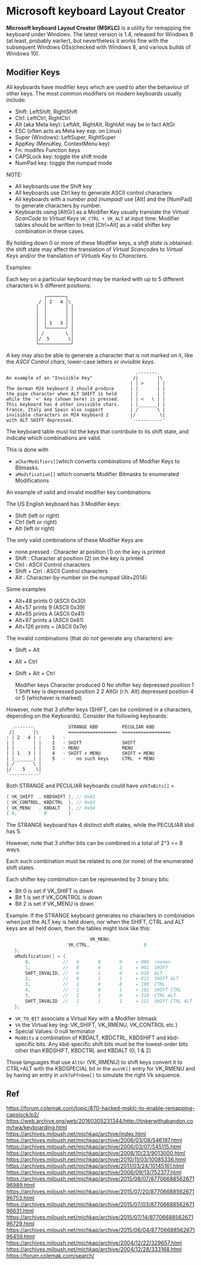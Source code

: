 # Microsoft keyboard Layout Creator

**Microsoft keyboard Layout Creator (MSKLC)** is a utility for remapping the keyboard under Windows. The latest version is 1.4, released for Windows 8 (at least, probably earlier), but nevertheless it works fine with the subsequent Windows OSs(checked with Windows 8, and various builds of Windows 10).

## Modifier Keys

All keyboards have modifier keys which are used to alter the behaviour of other keys. The most common modifiers on modern keyboards usually include:
- Shift: LeftShift, RightShift
- Ctrl:  LeftCtrl, RightCtrl
- Alt (aka Meta key): LeftAlt, RightAlt. RightAlt may be in fact AltGr
- ESC (often acts as Meta key esp. on Linux)
- Super (Windows): LeftSuper, RightSuper
- AppKey (MenuKey, ContextMenu key)
- Fn: modifes Function keys
- CAPSLock key: toggle the shift mode
- NumPad key: toggle the numpad mode

NOTE:
- All keyboards use the Shift key
- All keyboards use Ctrl key to generate ASCII control characters
- All keyboards with a *number pad (numpad)* use [Alt] and the [NumPad] to generate characters by number.
- Keyboards using [AltGr] as a Modifier Key usually translate the *Virtual ScanCode* to *Virtual Keys* `VK_CTRL + VK_ALT` at input time: Modifier tables should be written to treat [Ctrl+Alt] as a valid shifter key combination in these cases.

By holding down 0 or more of these Modifier keys, a *shift state* is obtained: the shift state may affect the translation of *Virtual Scancodes* to *Virtual Keys* and/or the translation of *Virtuals Key* to *Characters*.

Examples:

Each key on a particular keyboard may be marked with up to 5 different characters in 5 different positions:

```
              ┌───────┐
            / │ 2   4 │\
           │  │       │ │
           │  │       │ │
           │  │       │ │
           │  │ 1   3 │ │
           │  └───────┘ │
           │ /        \ │
           │/  5       \│
           └────────────┘
```

A key may also be able to generate a character that is not marked on it, like the *ASCII Control chars*, lower-case letters or *invisible keys*.

```
                                                .-------.
An example of an "Invisible Key"               /|       |\
                                              | | >     | |
The German M24 keyboard 2 should produce      | |       | |
the pipe character when ALT SHIFT is held     | |       | |
while the '<' key (shown here) is pressed.    | | <   \ | |
This keyboard has 4 other invisible chars.    | |_______| |
France, Italy and Spain also support          | /       \ |
invisible characters on M24 Keyboard 2        |/         \|
with ALT SHIFT depressed.                     `-----------'
```

The keyboard table must list the keys that contribute to its shift state, and indicate which combinations are valid.

This is done with
- `aCharModifiers[]`which converts combinations of Modifier Keys to Bitmasks.
- `aModification[]` which converts Modifier Bitmasks to enumerated Modifications

An example of valid and invalid modifier key combinations

The US English keyboard has 3 Modifier keys:
- Shift (left or right)
- Ctrl (left or right)
- Alt (left or right)

The only valid combinations of these Modifier Keys are:
- none pressed : Character at position (1) on the key is printed
- Shift        : Character at position (2) on the key is printed
- Ctrl         : ASCII Control characters
- Shift + Ctrl : ASCII Control characters
- Alt          : Character-by-number on the numpad (Alt+2014)

Some examples
- Alt+48  prints 0 (ASCII 0x30)
- Alt+57  prints 9 (ASCII 0x39)
- Alt+65  prints A (ASCII 0x41)
- Alt+97  prints a (ASCII 0x61)
- Alt+126 prints ~ (ASCII 0x7e)


The invalid combinations (that do not generate any characters) are:
- Shift + Alt
- Alt + Ctrl
- Shift + Alt + Ctrl

   Modifier keys               Character produced
0  No shifter key depressed    position 1
1  Shift key is depressed      position 2
2  AltGr (r.h. Alt) depressed  position 4 or 5 (whichever is marked)


However, note that 3 shifter keys (SHIFT, can be combined in a characters, depending on the Keyboards). Consider the following keyboards:

```
  .-------.            STRANGE KBD         PECULIAR KBD
 /|       |\           ==================  ==================
: | 2   4 | :    1   -
| |       | |    2   - SHIFT               SHIFT
| |       | |    3   - MENU                MENU
| | 1   3 | |    4   - SHIFT + MENU        SHIFT + MENU
| |_______| |    5   -    no such keys     CTRL  + MENU
| /       \ |
|/    5    \|
`-----------'
```

Both STRANGE and PECULIAR keyboards could have `aVkToBits[]` =

```cpp
{ VK_SHIFT  , KBDSHIFT }, // 0x01
{ VK_CONTROL, KBDCTRL  }, // 0x02
{ VK_MENU   , KBDALT   }, // 0x04
{ 0,          0        }
```

The STRANGE keyboard has 4 distinct shift states, while the PECULIAR kbd has 5. 

However, note that 3 shifter bits can be combined in a total of 2^3 == 8 ways. 

Each such combination must be related to one (or none) of the enumerated shift states.

Each shifter key combination can be represented by 3 binary bits:
- Bit 0  is set if VK_SHIFT   is down
- Bit 1  is set if VK_CONTROL is down
- Bit 2  is set if VK_MENU    is down

Example: If the STRANGE keyboard generates no characters in combination when just the ALT key is held down, nor when the SHIFT, CTRL and ALT keys are all held down, then the tables might look like this:

```cpp
                               VK_MENU,
                       VK_CTRL,                    0
   };
   aModification[] = {
       0,            //   0       0       0     = 000  <none>
       1,            //   0       0       1     = 001  SHIFT
       SHFT_INVALID, //   0       1       0     = 010  ALT
       2,            //   0       1       1     = 011  SHIFT ALT
       3,            //   1       0       0     = 100  CTRL
       4,            //   1       0       1     = 101  SHIFT CTRL
       5,            //   1       1       0     = 110  CTRL ALT
       SHFT_INVALID  //   1       1       1     = 111  SHIFT CTRL ALT
   };
```


- `VK_TO_BIT` associate a Virtual Key with a Modifier bitmask
- `Vk`        the Virtual key (eg: VK_SHIFT, VK_RMENU, VK_CONTROL etc.)
- Special Values: 0 null terminator
- `ModBits` a combination of KBDALT, KBDCTRL, KBDSHIFT and kbd-specific bits.
            Any kbd-specific shift bits must be the lowest-order bits other 
            than KBDSHIFT, KBDCTRL and KBDALT (0, 1 & 2)

Those languages that use `AltGr` (VK_RMENU) to shift keys convert it to CTRL+ALT with the KBDSPECIAL bit in the `ausVK[]` entry for VK_RMENU and by having an entry in `aVkToPfnOem[]` to simulate the right Vk sequence.


## Ref

https://forum.colemak.com/topic/870-hacked-msklc-to-enable-remapping-capslock/p2/
https://web.archive.org/web/20160305231344/http://tinkerwithabandon.com/twa/keyboarding.html
https://archives.miloush.net/michkap/archive/index.html
https://archives.miloush.net/michkap/archive/2006/03/08/546197.html
https://archives.miloush.net/michkap/archive/2006/03/07/545115.html
https://archives.miloush.net/michkap/archive/2008/10/23/9013000.html
https://archives.miloush.net/michkap/archive/2010/11/03/10085336.html
https://archives.miloush.net/michkap/archive/2011/03/24/10145161.html
https://archives.miloush.net/michkap/archive/2006/09/13/752377.html
https://archives.miloush.net/michkap/archive/2015/08/07/8770668856267196989.html
https://archives.miloush.net/michkap/archive/2015/07/20/8770668856267196753.html
https://archives.miloush.net/michkap/archive/2015/07/03/8770668856267196631.html
https://archives.miloush.net/michkap/archive/2015/07/14/8770668856267196729.html
https://archives.miloush.net/michkap/archive/2015/06/04/8770668856267196459.html
https://archives.miloush.net/michkap/archive/2004/12/22/329657.html
https://archives.miloush.net/michkap/archive/2004/12/28/333168.html
https://forum.colemak.com/search/
